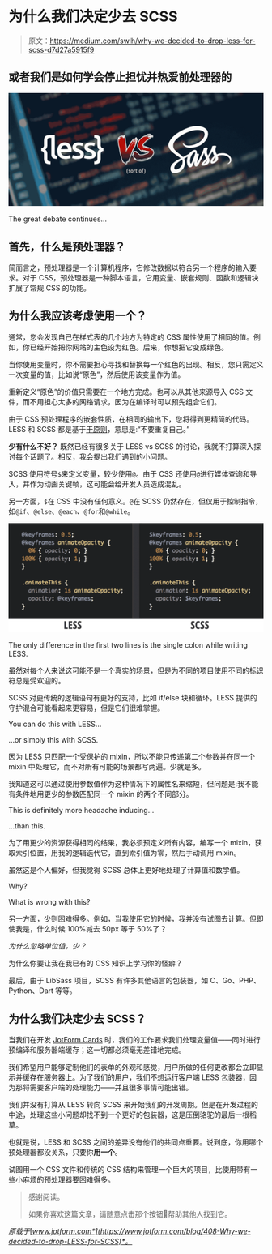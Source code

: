 # 为什么我们决定少去 SCSS

> 原文：<https://medium.com/swlh/why-we-decided-to-drop-less-for-scss-d7d27a5915f9>

## 或者我们是如何学会停止担忧并热爱前处理器的

![](img/7c4f85954a92a911411c3cdbd1dc64ad.png)

The great debate continues…

## 首先，什么是预处理器？

简而言之，预处理器是一个计算机程序，它修改数据以符合另一个程序的输入要求。对于 CSS，预处理器是一种脚本语言，它用变量、嵌套规则、函数和逻辑块扩展了常规 CSS 的功能。

## 为什么我应该考虑使用一个？

通常，您会发现自己在样式表的几个地方为特定的 CSS 属性使用了相同的值。例如，你已经开始把你网站的主色设为红色。后来，你想把它变成绿色。

当你使用变量时，你不需要担心寻找和替换每一个红色的出现。相反，您只需定义一次变量的值，比如说“原色”，然后使用该变量作为值。

重新定义“原色”的价值只需要在一个地方完成。也可以从其他来源导入 CSS 文件，而不用担心太多的网络请求，因为在编译时可以预先组合它们。

由于 CSS 预处理程序的嵌套性质，在相同的输出下，您将得到更精简的代码。LESS 和 SCSS 都是基于[干原则](https://en.wikipedia.org/wiki/Don't_repeat_yourself)，意思是:“不要重复自己。”

**少有什么不好？** 既然已经有很多关于 LESS vs SCSS 的讨论，我就不打算深入探讨每个话题了。相反，我会提出我们遇到的小问题。

SCSS 使用符号`$`来定义变量，较少使用`@`。由于 CSS 还使用`@`进行媒体查询和导入，并作为动画关键帧，这可能会给开发人员造成混乱。

另一方面，`$`在 CSS 中没有任何意义。`@`在 SCSS 仍然存在，但仅用于控制指令，如`@if`、`@else`、`@each`、`@for`和`@while`。

![](img/49e7dad0980e3de959a59fbe15e0db4a.png)

The only difference in the first two lines is the single colon while writing LESS.

虽然对每个人来说这可能不是一个真实的场景，但是为不同的项目使用不同的标识符总是受欢迎的。

SCSS 对更传统的逻辑语句有更好的支持，比如 if/else 块和循环。LESS 提供的守护混合可能看起来更容易，但是它们很难掌握。

You can do this with LESS…

…or simply this with SCSS.

因为 LESS 只匹配一个受保护的 mixin，所以不能只传递第二个参数并在同一个 mixin 中处理它，而不对所有可能的场景都写两遍。少就是多。

我知道这可以通过使用参数值作为这种情况下的属性名来缩短，但问题是:我不能有条件地用更少的参数匹配同一个 mixin 的两个不同部分。

This is definitely more headache inducing…

…than this.

为了用更少的资源获得相同的结果，我必须预定义所有内容，编写一个 mixin，获取索引位置，用我的逻辑迭代它，直到索引值为零，然后手动调用 mixin。

虽然这是个人偏好，但我觉得 SCSS 总体上更好地处理了计算值和数学值。

Why?

What is wrong with this?

另一方面，少则困难得多。例如，当我使用它的时候，我并没有试图去计算。但即使我是，什么时候 100%减去 50px 等于 50%了？

*为什么忽略单位值，少？*

为什么你要让我在我已有的 CSS 知识上学习你的怪癖？

最后，由于 LibSass 项目，SCSS 有许多其他语言的包装器，如 C、Go、PHP、Python、Dart 等等。

## 为什么我们决定少去 SCSS？

当我们在开发 [JotForm Cards](https://www.jotform.com/cards/) 时，我们的工作要求我们处理变量值——同时进行预编译和服务器端缓存；这一切都必须毫无差错地完成。

我们希望用户能够定制他们的表单的外观和感觉，用户所做的任何更改都会立即显示并缓存在服务器上。为了我们的用户，我们不想运行客户端 LESS 包装器，因为那将需要客户端的处理能力——并且很多事情可能出错。

我们并没有打算从 LESS 转向 SCSS 来开始我们的开发周期。但是在开发过程的中途，处理这些小问题却找不到一个更好的包装器，这是压倒骆驼的最后一根稻草。

也就是说，LESS 和 SCSS 之间的差异没有他们的共同点重要。说到底，你用哪个预处理器都没关系，只要你**用一个**。

试图用一个 CSS 文件和传统的 CSS 结构来管理一个巨大的项目，比使用带有一些小麻烦的预处理器要困难得多。

> 感谢阅读。
> 
> 如果你喜欢这篇文章，请随意点击那个按钮👏帮助其他人找到它。

*原载于*[*www.jotform.com*](https://www.jotform.com/blog/408-Why-we-decided-to-drop-LESS-for-SCSS)*。*